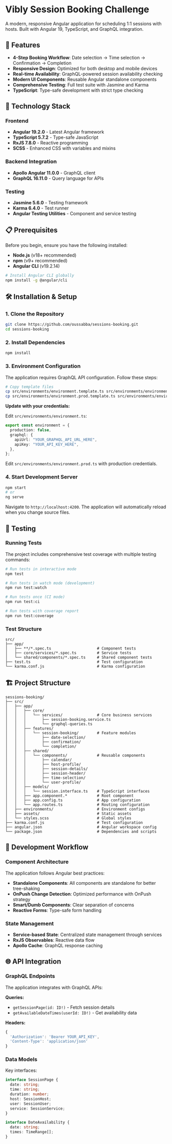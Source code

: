 # Vibly Session Booking Challenge

A modern, responsive Angular application for scheduling 1:1 sessions with hosts. Built with Angular 19, TypeScript, and GraphQL integration.

## 🌟 Features

- **4-Step Booking Workflow**: Date selection → Time selection → Confirmation → Completion
- **Responsive Design**: Optimized for both desktop and mobile devices
- **Real-time Availability**: GraphQL-powered session availability checking
- **Modern UI Components**: Reusable Angular standalone components
- **Comprehensive Testing**: Full test suite with Jasmine and Karma
- **TypeScript**: Type-safe development with strict type checking

## 🚀 Technology Stack

### Frontend

- **Angular 19.2.0** - Latest Angular framework
- **TypeScript 5.7.2** - Type-safe JavaScript
- **RxJS 7.8.0** - Reactive programming
- **SCSS** - Enhanced CSS with variables and mixins

### Backend Integration

- **Apollo Angular 11.0.0** - GraphQL client
- **GraphQL 16.11.0** - Query language for APIs

### Testing

- **Jasmine 5.6.0** - Testing framework
- **Karma 6.4.0** - Test runner
- **Angular Testing Utilities** - Component and service testing

## 📋 Prerequisites

Before you begin, ensure you have the following installed:

- **Node.js** (v18+ recommended)
- **npm** (v9+ recommended)
- **Angular CLI** (v19.2.14)

```bash
# Install Angular CLI globally
npm install -g @angular/cli
```

## 🛠️ Installation & Setup

### 1. Clone the Repository

```bash
git clone https://github.com/oussabba/sessions-booking.git
cd sessions-booking
```

### 2. Install Dependencies

```bash
npm install
```

### 3. Environment Configuration

The application requires GraphQL API configuration. Follow these steps:

```bash
# Copy template files
cp src/environments/environment.template.ts src/environments/environment.ts
cp src/environments/environment.prod.template.ts src/environments/environment.prod.ts
```

**Update with your credentials:**

Edit `src/environments/environment.ts`:

```typescript
export const environment = {
  production: false,
  graphql: {
    apiUrl: "YOUR_GRAPHQL_API_URL_HERE",
    apiKey: "YOUR_API_KEY_HERE",
  },
};
```

Edit `src/environments/environment.prod.ts` with production credentials.

### 4. Start Development Server

```bash
npm start
# or
ng serve
```

Navigate to `http://localhost:4200`. The application will automatically reload when you change source files.

## 🧪 Testing

### Running Tests

The project includes comprehensive test coverage with multiple testing commands:

```bash
# Run tests in interactive mode
npm test

# Run tests in watch mode (development)
npm run test:watch

# Run tests once (CI mode)
npm run test:ci

# Run tests with coverage report
npm run test:coverage
```

### Test Structure

```
src/
├── app/
│   ├── **/*.spec.ts                    # Component tests
│   ├── core/services/*.spec.ts         # Service tests
│   └── shared/components/*.spec.ts     # Shared component tests
├── test.ts                             # Test configuration
└── karma.conf.js                       # Karma configuration
```

## 🏗️ Project Structure

```
sessions-booking/
├── src/
│   ├── app/
│   │   ├── core/
│   │   │   └── services/               # Core business services
│   │   │       ├── session-booking.service.ts
│   │   │       └── graphql-queries.ts
│   │   ├── features/
│   │   │   └── session-booking/        # Feature modules
│   │   │       ├── date-selection/
│   │   │       ├── confirmation/
│   │   │       └── completion/
│   │   ├── shared/
│   │   │   └── components/             # Reusable components
│   │   │       ├── calendar/
│   │   │       ├── host-profile/
│   │   │       ├── session-details/
│   │   │       ├── session-header/
│   │   │       ├── time-selection/
│   │   │       └── user-profile/
│   │   ├── models/
│   │   │   └── session.interface.ts    # TypeScript interfaces
│   │   ├── app.component.*             # Root component
│   │   ├── app.config.ts               # App configuration
│   │   └── app.routes.ts               # Routing configuration
│   ├── environments/                   # Environment configs
│   ├── assets/                         # Static assets
│   └── styles.scss                     # Global styles
├── karma.conf.js                       # Test configuration
├── angular.json                        # Angular workspace config
└── package.json                        # Dependencies and scripts
```

## 🔄 Development Workflow

### Component Architecture

The application follows Angular best practices:

- **Standalone Components**: All components are standalone for better tree-shaking
- **OnPush Change Detection**: Optimized performance with OnPush strategy
- **Smart/Dumb Components**: Clear separation of concerns
- **Reactive Forms**: Type-safe form handling

### State Management

- **Service-based State**: Centralized state management through services
- **RxJS Observables**: Reactive data flow
- **Apollo Cache**: GraphQL response caching

## 🌐 API Integration

### GraphQL Endpoints

The application integrates with GraphQL APIs:

**Queries:**

- `getSessionPage(id: ID!)` - Fetch session details
- `getAvailableDateTimes(userId: ID!)` - Get availability data

**Headers:**

```typescript
{
  'Authorization': 'Bearer YOUR_API_KEY',
  'Content-Type': 'application/json'
}
```

### Data Models

Key interfaces:

```typescript
interface SessionPage {
  date: string;
  time: string;
  duration: number;
  host: SessionHost;
  user: SessionUser;
  service: SessionService;
}

interface DateAvailability {
  date: string;
  times: TimeRange[];
}
```
